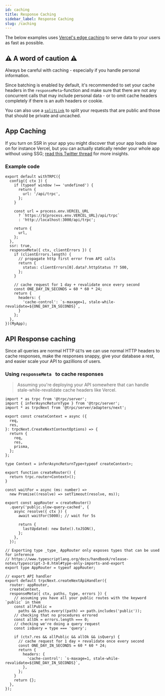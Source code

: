 ```yaml
---
id: caching
title: Response Caching
sidebar_label: Response Caching
slug: /caching
---
```


The below examples uses [Vercel's edge caching](https://vercel.com/docs/serverless-functions/edge-caching) to serve data to your users as fast as possible.


## :warning: A word of caution :warning:

Always be careful with caching - especially if you handle personal information.

Since batching is enabled by default, it's recommended to set your cache headers in the `responseMeta`-function and make sure that there are not any concurrent calls that may include personal data - or to omit cache headers completely if there is an auth headers or cookie.

You can also use a [`splitLink`](../client/links.md) to split your requests that are public and those that should be private and uncached.


## App Caching

If you turn on SSR in your app you might discover that your app loads slow on for instance Vercel, but you can actually statically render your whole app without using SSG; [read this Twitter thread](https://twitter.com/alexdotjs/status/1386274093041950722) for more insights.

### Example code

```tsx title='pages/_app.tsx'
export default withTRPC({
  config({ ctx }) {
    if (typeof window !== 'undefined') {
      return {
        url: '/api/trpc',
      };
    }

    const url = process.env.VERCEL_URL
      ? `https://${process.env.VERCEL_URL}/api/trpc`
      : 'http://localhost:3000/api/trpc';

    return {
      url,
    };
  },
  ssr: true,
  responseMeta({ ctx, clientErrors }) {
    if (clientErrors.length) {
      // propagate http first error from API calls
      return {
        status: clientErrors[0].data?.httpStatus ?? 500,
      };
    }

    // cache request for 1 day + revalidate once every second
    const ONE_DAY_IN_SECONDS = 60 * 60 * 24;
    return {
      headers: {
        'cache-control': `s-maxage=1, stale-while-revalidate=${ONE_DAY_IN_SECONDS}`,
      }
    };
  },
})(MyApp);

```



## API Response caching

Since all queries are normal HTTP `GET`s we can use normal HTTP headers to cache responses, make the responses snappy, give your database a rest, and easier scale your API to gazillions of users.

### Using `responseMeta ` to cache responses

> Assuming you're deploying your API somewhere that can handle stale-while-revalidate cache headers like Vercel.

```tsx title='server.ts'
import * as trpc from '@trpc/server';
import { inferAsyncReturnType } from '@trpc/server';
import * as trpcNext from '@trpc/server/adapters/next';

export const createContext = async ({
  req,
  res,
}: trpcNext.CreateNextContextOptions) => {
  return {
    req,
    res,
    prisma,
  };
};

type Context = inferAsyncReturnType<typeof createContext>;

export function createRouter() {
  return trpc.router<Context>();
}

const waitFor = async (ms: number) =>
  new Promise((resolve) => setTimeout(resolve, ms));

export const appRouter = createRouter()
  .query('public.slow-query-cached', {
    async resolve({ ctx }) {
      await waitFor(5000); // wait for 5s

      return {
        lastUpdated: new Date().toJSON(),
      };
    },
  });

// Exporting type _type_ AppRouter only exposes types that can be used for inference
// https://www.typescriptlang.org/docs/handbook/release-notes/typescript-3-8.html#type-only-imports-and-export
export type AppRouter = typeof appRouter;

// export API handler
export default trpcNext.createNextApiHandler({
  router: appRouter,
  createContext,
  responseMeta({ ctx, paths, type, errors }) {
    // assuming you have all your public routes with the keyword `public` in them
    const allPublic =
      paths && paths.every((path) => path.includes('public'));
    // checking that no procedures errored
    const allOk = errors.length === 0;
    // checking we're doing a query request
    const isQuery = type === 'query';

    if (ctx?.res && allPublic && allOk && isQuery) {
      // cache request for 1 day + revalidate once every second
      const ONE_DAY_IN_SECONDS = 60 * 60 * 24;
      return {
        headers: {
          'cache-control': `s-maxage=1, stale-while-revalidate=${ONE_DAY_IN_SECONDS}`,
        },
      };
    }
    return {};
  },
});
```
